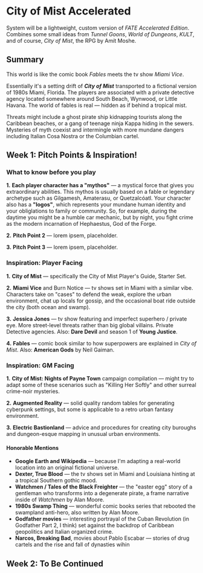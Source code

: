 # City of Mist Accelerated

System will be a lightweight, custom version of _FATE Accelerated Edition_. Combines some small ideas from _Tunnel Goons_, _World of Dungeons_, _KULT_, and of course, _City of Mist_, the RPG by Amít Moshe.

## Summary

This world is like the comic book _Fables_ meets the tv show _Miami Vice_. 

Essentially it's a setting drift of **_City of Mist_** transported to a fictional version of 1980s Miami, Florida. The players are associated with a private detective agency located somewhere around South Beach, Wynwood, or Little Havana. The world of fables is real — hidden as if behind a tropical mist. 

Threats might include a ghost pirate ship kidnapping tourists along the Caribbean beaches, or a gang of teenage ninja Kappa hiding in the sewers. Mysteries of myth coexist and intermingle with more mundane dangers including Italian Cosa Nostra or the Columbian cartel.

## Week 1: Pitch Points & Inspiration!

### What to know before you play

 **1.** **Each player character has a "mythos"** — a mystical force that gives you extraordinary abilities. This mythos is usually based on a fable or legendary archetype such as Gilgamesh, Amaterasu, or Quetzalcóatl. Your character also has a **"logos"**, which represents your mundane human identity and your obliglations to family or community. So, for example, during the daytime you might be a humble car mechanic, but by night, you fight crime as the modern incarnation of Hephaestus, God of the Forge.

 **2.** **Pitch Point 2** — lorem ipsem, placeholder.

 **3.** **Pitch Point 3** — lorem ipsem, placeholder.

### Inspiration: Player Facing

 **1.** **City of Mist** — specifically the City of Mist Player's Guide, Starter Set.

 **2.** **Miami Vice** and Burn Notice — tv shows set in Miami with a similar vibe. Characters take on "cases" to defend the weak, explore the urban environment, chat up locals for gossip, and the occasional boat ride outside the city (both ocean and swamp).
 
 **3.** **Jessica Jones** — tv show featuring and imperfect superhero / private eye. More street-level threats rather than big global villains. Private Detective agencies. 
 Also: **Dare Devil** and season 1 of **Young Justice**.
 
 **4.** **Fables** — comic book similar to how superpowers are explained in _City of Mist_. 
 Also: **American Gods** by Neil Gaiman. 

### Inspiration: GM Facing

 **1.** **City of Mist: Nights of Payne Town** campaign compilation — might try to adapt some of these scenarios such as "Killing Her Softly" and other surreal crime-noir mysteries.

 **2.** **Augmented Reality** — solid quality random tables for generating cyberpunk settings, but some is applicable to a retro urban fantasy environment.

 **3.** **Electric Bastionland** — advice and procedures for creating city buroughs and dungeon-esque mapping in unusual urban environments.
 
#### Honorable Mentions

 - **Google Earth and Wikipedia** — because I'm adapting a real-world location into an original fictional universe. 
 - **Dexter, True Blood** — the tv shows set in Miami and Louisiana hinting at a tropical Southern gothic mood.
 - **Watchmen / Tales of the Black Freighter** — the "easter egg" story of a gentleman who transforms into a degenerate pirate, a frame narrative inside of _Watchmen_ by Alan Moore.
 - **1980s Swamp Thing** — wonderful comic books series that rebooted the swampland anti-hero, also written by Alan Moore.
 - __Godfather movies__ — interesting portrayal of the Cuban Revolution (in Godfather Part 2, I think) set against the backdrop of Caribbean geopolitics and Italian organized crime.
 - **Narcos, Breaking Bad**, movies about Pablo Escabar — stories of drug cartels and the rise and fall of dynasties wihin

## Week 2: To Be Continued
